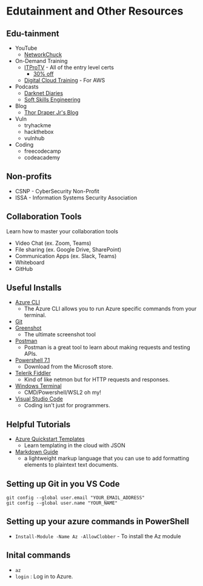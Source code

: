 # Edutainment and Other Resources

## Edu-tainment

* YouTube
  * [NetworkChuck](https://www.youtube.com/channel/UC9x0AN7BWHpCDHSm9NiJFJQ)
* On-Demand Training
  * [ITProTV](https://www.itpro.tv/) - All of the entry level certs
    * [30% off](http://ssqt.co/m5fB7Eg)
  * [Digital Cloud Training](https://digitalcloud.training/) - For AWS
* Podcasts
  * [Darknet Diaries](https://darknetdiaries.com/)
  * [Soft Skills Engineering](https://softskills.audio/)
* Blog
  * [Thor Draper Jr's Blog](www.thor-draperjr.github.io)
* Vuln
  * tryhackme
  * hackthebox
  * vulnhub
* Coding
  * freecodecamp
  * codeacademy

## Non-profits

* CSNP - CyberSecurity Non-Profit
* ISSA - Information Systems Security Association

## Collaboration Tools

Learn how to master your collaboration tools

* Video Chat (ex. Zoom, Teams)
* File sharing (ex. Google Drive, SharePoint)
* Communication Apps (ex. Slack, Teams)
* Whiteboard
* GitHub

## Useful Installs

* [Azure CLI](https://docs.microsoft.com/en-us/cli/azure/install-azure-cli)
  * The Azure CLI allows you to run Azure specific commands from your terminal.
* [Git](https://gitforwindows.org/)
* [Greenshot](https://getgreenshot.org/)
  * The ultimate screenshot tool
* [Postman](https://www.postman.com/downloads/)
  * Postman is a great tool to learn about making requests and testing APIs.
* [Powershell 7.1](https://www.microsoft.com/en-us/p/powershell/9mz1snwt0n5d?activetab=pivot:overviewtab)
  * Download from the Microsoft store.
* [Telerik Fiddler](https://www.telerik.com/download/fiddler)
  * Kind of like netmon but for HTTP requests and responses.
* [Windows Terminal](https://www.microsoft.com/en-us/p/windows-terminal/9n0dx20hk701?activetab=pivot:overviewtab)
  * CMD/Powershell/WSL2 oh my!
* [Visual Studio Code](https://code.visualstudio.com/download)
  * Coding isn't just for programmers.

## Helpful Tutorials

* [Azure Quickstart Templates](https://azure.microsoft.com/en-us/resources/templates/)
  * Learn templating in the cloud with JSON
* [Markdown Guide](https://www.markdownguide.org/)
  * a lightweight markup language that you can use to add formatting elements to plaintext text documents.

## Setting up Git in you VS Code

```git
git config --global user.email "YOUR_EMAIL_ADDRESS"
git config --global user.name "YOUR_NAME"
```

## Setting up your azure commands in PowerShell

* `Install-Module -Name Az -AllowClobber` - To install the Az module

## Inital commands

* `az`
* `login` : Log in to Azure.
